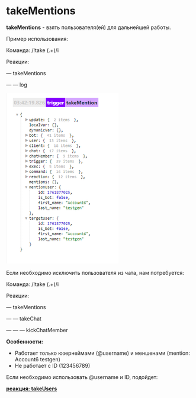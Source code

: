 # takeMentions
**takeMentions** - взять пользователя(ей) для дальнейшей работы. 



Пример использования:

Команда: /!take (.+)/i

Реакции:

— takeMentions 

— — log

![](./1.png)

Если необходимо исключить пользователя из чата, нам потребуется:

Команда: /!take (.+)/i

Реакции:

— takeMentions

— — takeChat
 
— — — kickChatMember

**Особенности:**
* Работает только юзернеймами (@username) и меншенами (mention: Account6 testgen)
* Не работает с ID (123456789)

Если необходимо использовать @username и ID, подойдет:

[**реакция: takeUsers**](/docs-test/reactions/takeusers)







